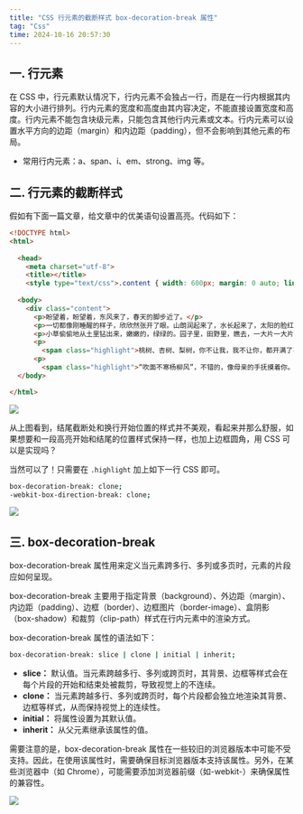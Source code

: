 ```yaml
---
title: "CSS 行元素的截断样式 box-decoration-break 属性"
tag: "Css"
time: 2024-10-16 20:57:30
---
```


## 一. 行元素

在 CSS 中，行元素默认情况下，行内元素不会独占一行，而是在一行内根据其内容的大小进行排列。行内元素的宽度和高度由其内容决定，不能直接设置宽度和高度。行内元素不能包含块级元素，只能包含其他行内元素或文本。行内元素可以设置水平方向的边距（margin）和内边距（padding），但不会影响到其他元素的布局。

- 常用行内元素：a、span、i、em、strong、img 等。

## 二. 行元素的截断样式

假如有下面一篇文章，给文章中的优美语句设置高亮。代码如下：

```html
<!DOCTYPE html>
<html>
  
  <head>
    <meta charset="utf-8">
    <title></title>
    <style type="text/css">.content { width: 600px; margin: 0 auto; line-height: 2; } .highlight { background: linear-gradient(#d5e8b7, #bad6b3); border: 1px solid #7e876b; padding: 0 4px; border-radius: 5px; }</style></head>
  
  <body>
    <div class="content">
      <p>盼望着，盼望着，东风来了，春天的脚步近了。</p>
      <p>一切都像刚睡醒的样子，欣欣然张开了眼。山朗润起来了，水长起来了，太阳的脸红起来了。</p>
      <p>小草偷偷地从土里钻出来，嫩嫩的，绿绿的。园子里，田野里，瞧去，一大片一大片满是的。坐着，躺着，打两个滚，踢几脚球，赛几趟跑，捉几回迷藏。风轻悄悄的，草绵软软的。</p>
      <p>
        <span class="highlight">桃树、杏树、梨树，你不让我，我不让你，都开满了花赶趟儿。红的像火，粉的像霞，白的像雪。花里带着甜味，闭了眼，树上仿佛已经满是桃儿、杏儿、梨儿。花下成千成百的蜜蜂嗡嗡地闹着，大小的蝴蝶飞来飞去。</span>野花遍地是：杂样儿，有名字的，没名字的，散在花丛里，像眼睛，像星星，还眨呀眨的。</p>
      <p>
        <span class="highlight">“吹面不寒杨柳风”，不错的，像母亲的手抚摸着你。风里带来些新翻的泥土的气息，混着青草味，还有各种花的香，都在微微润湿的空气里酝酿。鸟儿将窠巢安在繁花嫩叶当中，高兴起来了，呼朋引伴地卖弄清脆的喉咙，唱出宛转的曲子，与轻风流水应和着。牛背上牧童的短笛，这时候也成天在嘹亮地响。</span></p>
  </body>

</html>
```

<img src="../imgs/93/14.webp" />

从上图看到，结尾截断处和换行开始位置的样式并不美观，看起来并那么舒服，如果想要和一段高亮开始和结尾的位置样式保持一样，也加上边框圆角，用 CSS 可以是实现吗？

当然可以了！只需要在 `.highlight` 加上如下一行 CSS 即可。

```sh
box-decoration-break: clone;
-webkit-box-direction-break: clone;
```

<img src="../imgs/93/15.webp" />

## 三. box-decoration-break

box-decoration-break 属性用来定义当元素跨多行、多列或多页时，元素的片段应如何呈现。

box-decoration-break 主要用于指定背景（background）、外边距（margin）、内边距（padding）、边框（border）、边框图片（border-image）、盒阴影（box-shadow）和裁剪（clip-path）样式在行内元素中的渲染方式。

box-decoration-break 属性的语法如下：

```sh
box-decoration-break: slice | clone | initial | inherit;
```

- **slice：** 默认值。当元素跨越多行、多列或跨页时，其背景、边框等样式会在每个片段的开始和结束处被裁剪，导致视觉上的不连续。
- **clone：** 当元素跨越多行、多列或跨页时，每个片段都会独立地渲染其背景、边框等样式，从而保持视觉上的连续性。
- **initial：** 将属性设置为其默认值。
- **inherit：** 从父元素继承该属性的值。

需要注意的是，box-decoration-break 属性在一些较旧的浏览器版本中可能不受支持。因此，在使用该属性时，需要确保目标浏览器版本支持该属性。另外，在某些浏览器中（如 Chrome），可能需要添加浏览器前缀（如-webkit-）来确保属性的兼容性。

<img src="../imgs/93/16.webp" />
